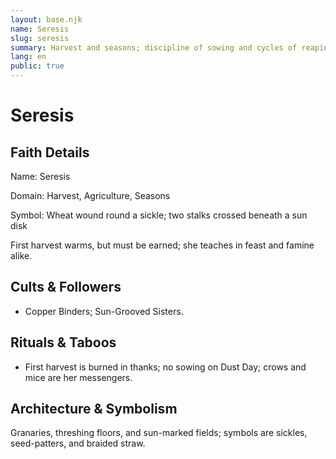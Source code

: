 ```yaml
---
layout: base.njk
name: Seresis
slug: seresis
summary: Harvest and seasons; discipline of sowing and cycles of reaping.
lang: en
public: true
---
```


# Seresis

## Faith Details

Name: Seresis

Domain: Harvest, Agriculture, Seasons

Symbol: Wheat wound round a sickle; two stalks crossed beneath a sun disk

First harvest warms, but must be earned; she teaches in feast and famine alike.

## Cults & Followers

- Copper Binders; Sun-Grooved Sisters.

## Rituals & Taboos

- First harvest is burned in thanks; no sowing on Dust Day; crows and mice are her messengers.

## Architecture & Symbolism

Granaries, threshing floors, and sun-marked fields; symbols are sickles, seed-patters, and braided straw.
